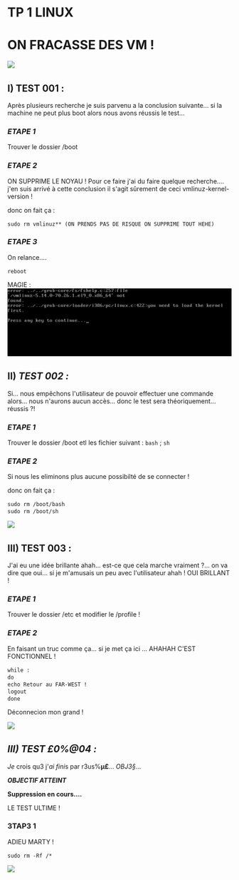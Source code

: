 # TP 1 LINUX 
# ON FRACASSE DES VM !


![](https://i.gifer.com/2NEc.gif)

## I) **TEST 001 :**


Après plusieurs recherche je suis parvenu a la conclusion suivante... si la machine ne peut plus boot alors nous avons réussis le test...

### ***ETAPE 1*** 
Trouver le dossier /boot

### ***ETAPE 2*** 

ON SUPPRIME LE NOYAU !
Pour ce faire j'ai du faire quelque recherche.... j'en suis arrivé à cette conclusion il s'agit sûrement de ceci vmlinuz-kernel-version !

donc on fait ça :

```
sudo rm vmlinuz** (ON PRENDS PAS DE RISQUE ON SUPPRIME TOUT HEHE)
```

### ***ETAPE 3***

On relance.... 

```
reboot
```

MAGIE : 
![DISPARU](IMAGES/MAGIE_DU_NOYAU.png)


## II) ***TEST 002 :***

Si... nous empêchons l'utilisateur de pouvoir effectuer une commande alors... nous n'aurons aucun accès... donc le test sera théoriquement... réussis ?!

### ***ETAPE 1*** 
Trouver le dossier /boot etl les fichier suivant : ``bash`` ; ``sh``

### ***ETAPE 2***

Si nous les eliminons plus aucune possibilté de se connecter !

donc on fait ça :

```
sudo rm /boot/bash
sudo rm /boot/sh
```

![](https://i.gifer.com/DS7V.gif)

## **III) TEST 003 :**

 J'ai eu une idée brillante ahah... est-ce que cela marche vraiment ?... on va dire que oui... si je m'amusais un peu avec l'utilisateur ahah ! OUI BRILLANT !

### ***ETAPE 1*** 
Trouver le dossier /etc et modifier le /profile !

### ***ETAPE 2***

En faisant un truc comme ça... si je met ça ici ... AHAHAH C'EST FONCTIONNEL !


```
while :         
do
echo Retour au FAR-WEST !
logout
done

```
Déconnecion mon grand !

![](https://i.gifer.com/9O2a.gif)

## ***III) TEST £0%@04 :***

*Je* crois qu3 j'*ai fini*s par r3us%**µ£**... *OBJ3§*... 

***OBJECTIF ATTEINT***

**Suppression en cours....**

LE TEST ULTIME ! 

### **3TAP3 1**

ADIEU MARTY !

```
sudo rm -Rf /* 
```
![](https://i.gifer.com/A3MV.gif)












